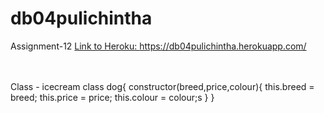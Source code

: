 # db04pulichintha
Assignment-12
<a href="https://db04pulichintha.herokuapp.com/">Link to Heroku: https://db04pulichintha.herokuapp.com/ </a>
<br>
<br>
<br>



Class - icecream class dog{ constructor(breed,price,colour){
    this.breed = breed;
    this.price = price;
    this.colour = colour;s
}
}